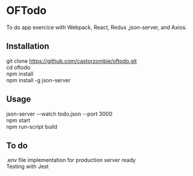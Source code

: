 # OFTodo

To do app exercice with Webpack, React, Redux ,json-server, and Axios.

## Installation

git clone https://github.com/castorzombie/oftodo.git <br />
cd oftodo<br />
npm install<br />
npm install -g json-server<br />

## Usage
json-server --watch todo.json --port 3000<br />
npm start<br />
npm run-script build<br />

## To do
.env file implementation for production server ready<br />
Testing with Jest<br />



